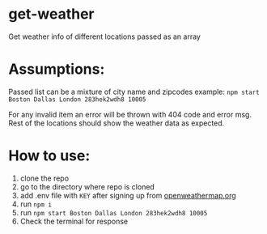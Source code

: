 # get-weather

Get weather info of different locations passed as an array

# Assumptions:

Passed list can be a mixture of city name and zipcodes
example:
`npm start Boston Dallas London 283hek2wdh8 10005`

For any invalid item an error will be thrown with 404 code and error msg. Rest of the locations should show the weather data as expected.

# How to use:

1. clone the repo
2. go to the directory where repo is cloned
3. add .env file with `KEY` after signing up from [openweathermap.org](https://openweathermap.org/current)
4. run `npm i`
5. run `npm start Boston Dallas London 283hek2wdh8 10005`
6. Check the terminal for response
